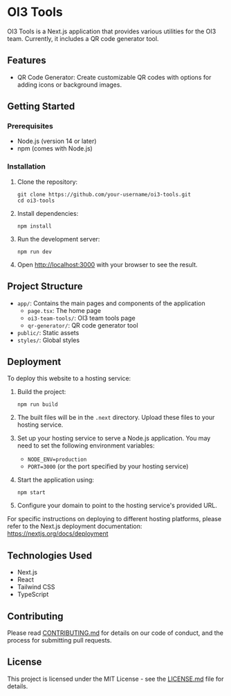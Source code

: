 # OI3 Tools

OI3 Tools is a Next.js application that provides various utilities for the OI3 team. Currently, it includes a QR code generator tool.

## Features

- QR Code Generator: Create customizable QR codes with options for adding icons or background images.

## Getting Started

### Prerequisites

- Node.js (version 14 or later)
- npm (comes with Node.js)

### Installation

1. Clone the repository:
   ```
   git clone https://github.com/your-username/oi3-tools.git
   cd oi3-tools
   ```

2. Install dependencies:
   ```
   npm install
   ```

3. Run the development server:
   ```
   npm run dev
   ```

4. Open [http://localhost:3000](http://localhost:3000) with your browser to see the result.

## Project Structure

- `app/`: Contains the main pages and components of the application
  - `page.tsx`: The home page
  - `oi3-team-tools/`: OI3 team tools page
  - `qr-generator/`: QR code generator tool
- `public/`: Static assets
- `styles/`: Global styles

## Deployment

To deploy this website to a hosting service:

1. Build the project:
   ```
   npm run build
   ```

2. The built files will be in the `.next` directory. Upload these files to your hosting service.

3. Set up your hosting service to serve a Node.js application. You may need to set the following environment variables:
   - `NODE_ENV=production`
   - `PORT=3000` (or the port specified by your hosting service)

4. Start the application using:
   ```
   npm start
   ```

5. Configure your domain to point to the hosting service's provided URL.

For specific instructions on deploying to different hosting platforms, please refer to the Next.js deployment documentation: https://nextjs.org/docs/deployment

## Technologies Used

- Next.js
- React
- Tailwind CSS
- TypeScript

## Contributing

Please read [CONTRIBUTING.md](CONTRIBUTING.md) for details on our code of conduct, and the process for submitting pull requests.

## License

This project is licensed under the MIT License - see the [LICENSE.md](LICENSE.md) file for details.
